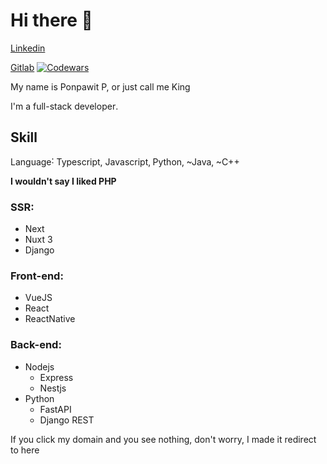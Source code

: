 # Hi there 🫥


<!-- [![Linkedin](https://cdn.discordapp.com/attachments/319130498792161280/1087731400960131122/LI-In-Bug.png)](https://www.linkedin.com/in/ponpawit-paoseng/) -->
[Linkedin](https://www.linkedin.com/in/ponpawit-paoseng/) 
<!-- [![Gitlab](https://raw.githubusercontent.com/king-ppap/king-ppap/main/assets/logo_gitlab.svg)](https://gitlab.com/king-ppap) -->
[Gitlab](https://gitlab.com/king-ppap) 
[![Codewars](https://www.codewars.com/users/king-ppap/badges/micro)](https://www.codewars.com/users/king-ppap)

My name is Ponpawit P, or just call me King

I'm a full-stack developer․

## Skill
Language˸ Typescript, Javascript‚ Python‚ ~Java‚ ~C++

**I wouldn't say I liked PHP**

### SSR:
- Next
- Nuxt 3
- Django

### Front-end:
- VueJS
- React
- ReactNative

### Back-end:
- Nodejs
  - Express
  - Nestjs
- Python
  - FastAPI
  - Django REST

If you click my domain and you see nothing, don't worry, I made it redirect to here

<!--
**king-ppap/king-ppap** is a ✨ _special_ ✨ repository because its `README.md` (this file) appears on your GitHub profile.

Here are some ideas to get you started:

- 🔭 I’m currently working on ...
- 🌱 I’m currently learning ...
- 👯 I’m looking to collaborate on ...
- 🤔 I’m looking for help with ...
- 💬 Ask me about ...
- 📫 How to reach me: ...
- 😄 Pronouns: ...
- ⚡ Fun fact: ...
-->
